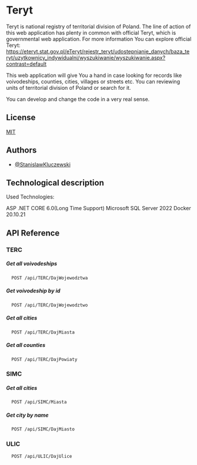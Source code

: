 # Teryt

 Teryt is national registry of territorial division of Poland. The line of action of this web application has plenty in common with official Teryt, which is governmental web application. For more information You can explore official Teryt:
  https://eteryt.stat.gov.pl/eTeryt/rejestr_teryt/udostepnianie_danych/baza_teryt/uzytkownicy_indywidualni/wyszukiwanie/wyszukiwanie.aspx?contrast=default
 
 This web application will give You a hand in case looking for records like voivodeships, counties, cities, villages or streets etc.
 You can reviewing units of territorial division of Poland or search for it.

You can develop and change the code in a very real sense.

## License

[MIT](https://choosealicense.com/licenses/mit/)


## Authors

- [@StanislawKluczewski](https://github.com/StanislawKluczewski)


## Technological description

Used Technologies:

ASP .NET CORE 6.0(Long Time Support)
Microsoft SQL Server 2022
Docker 20.10.21


## API Reference

### TERC 
##### Get all voivodeships

```http
  POST /api/TERC/DajWojewodztwa
```
##### Get voivodeship by id

```http
  POST /api/TERC/DajWojewodztwo
```

##### Get all cities

```http
  POST /api/TERC/DajMiasta
```

##### Get all counties

```http
  POST /api/TERC/DajPowiaty
```

### SIMC

##### Get all cities

```http
  POST /api/SIMC/Miasta
```

##### Get city by name

```http
  POST /api/SIMC/DajMiasto
```

### ULIC

```http
  POST /api/ULIC/DajUlice
```